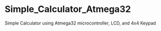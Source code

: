 # Simple_Calculator_Atmega32
Simple Calculator using Atmega32 microcontroller, LCD, and 4x4 Keypad 
